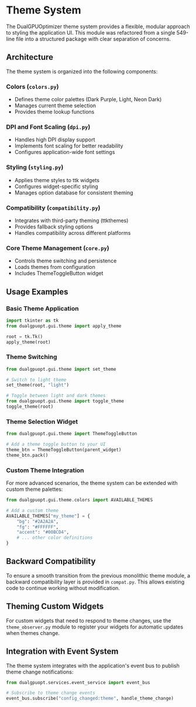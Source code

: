 # Theme System

The DualGPUOptimizer theme system provides a flexible, modular approach to styling the application UI. This module was refactored from a single 549-line file into a structured package with clear separation of concerns.

## Architecture

The theme system is organized into the following components:

### Colors (`colors.py`)
- Defines theme color palettes (Dark Purple, Light, Neon Dark)
- Manages current theme selection
- Provides theme lookup functions

### DPI and Font Scaling (`dpi.py`)
- Handles high DPI display support
- Implements font scaling for better readability
- Configures application-wide font settings

### Styling (`styling.py`)
- Applies theme styles to ttk widgets
- Configures widget-specific styling
- Manages option database for consistent theming

### Compatibility (`compatibility.py`)
- Integrates with third-party theming (ttkthemes)
- Provides fallback styling options
- Handles compatibility across different platforms

### Core Theme Management (`core.py`)
- Controls theme switching and persistence
- Loads themes from configuration
- Includes ThemeToggleButton widget

## Usage Examples

### Basic Theme Application

```python
import tkinter as tk
from dualgpuopt.gui.theme import apply_theme

root = tk.Tk()
apply_theme(root)
```

### Theme Switching

```python
from dualgpuopt.gui.theme import set_theme

# Switch to light theme
set_theme(root, "light")

# Toggle between light and dark themes
from dualgpuopt.gui.theme import toggle_theme
toggle_theme(root)
```

### Theme Selection Widget

```python
from dualgpuopt.gui.theme import ThemeToggleButton

# Add a theme toggle button to your UI
theme_btn = ThemeToggleButton(parent_widget)
theme_btn.pack()
```

### Custom Theme Integration

For more advanced scenarios, the theme system can be extended with custom theme palettes:

```python
from dualgpuopt.gui.theme.colors import AVAILABLE_THEMES

# Add a custom theme
AVAILABLE_THEMES["my_theme"] = {
    "bg": "#2A2A2A",
    "fg": "#FFFFFF",
    "accent": "#00BCD4",
    # ... other color definitions
}
```

## Backward Compatibility

To ensure a smooth transition from the previous monolithic theme module, a backward compatibility layer is provided in `compat.py`. This allows existing code to continue working without modification.

## Theming Custom Widgets

For custom widgets that need to respond to theme changes, use the `theme_observer.py` module to register your widgets for automatic updates when themes change.

## Integration with Event System

The theme system integrates with the application's event bus to publish theme change notifications:

```python
from dualgpuopt.services.event_service import event_bus

# Subscribe to theme change events
event_bus.subscribe("config_changed:theme", handle_theme_change)
```
